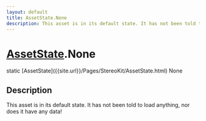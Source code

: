 ```yaml
---
layout: default
title: AssetState.None
description: This asset is in its default state. It has not been told to load anything, nor does it have any data!
---
```

# [AssetState]({{site.url}}/Pages/StereoKit/AssetState.html).None

<div class='signature' markdown='1'>
static [AssetState]({{site.url}}/Pages/StereoKit/AssetState.html) None
</div>

## Description
This asset is in its default state. It has not been told to load
anything, nor does it have any data!

